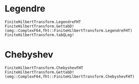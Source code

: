 
# Legendre
```@docs
FiniteHilbertTransform.LegendreFHT
FiniteHilbertTransform.GettabD!(omg::ComplexF64,fht::FiniteHilbertTransform.LegendreFHT)
FiniteHilbertTransform.tabQLeg!
```


# Chebyshev
```@docs
FiniteHilbertTransform.ChebyshevFHT
FiniteHilbertTransform.GettabD!(omg::ComplexF64,fht::FiniteHilbertTransform.ChebyshevFHT)
```